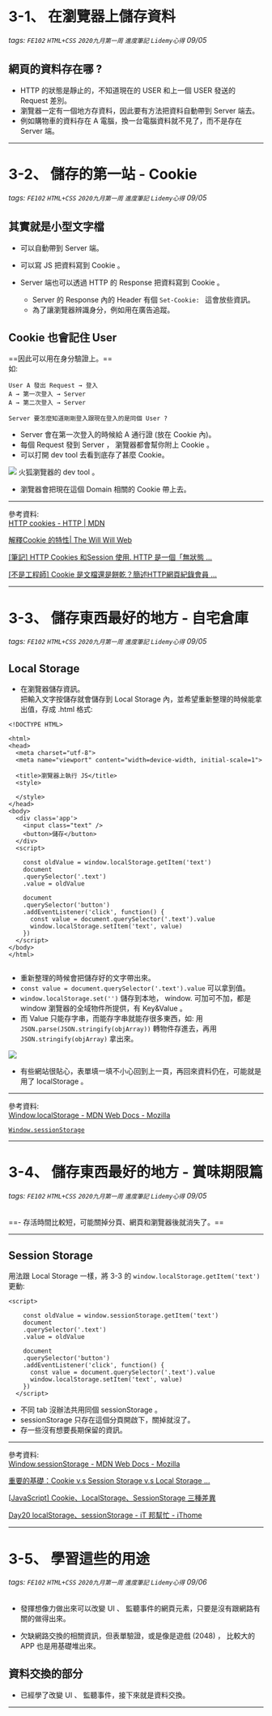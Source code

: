 # 3-1、 在瀏覽器上儲存資料
###### tags: `FE102` `HTML+CSS` `2020九月第一周` `進度筆記` `Lidemy心得` 09/05  

## 網頁的資料存在哪 ?
- HTTP 的狀態是靜止的，不知道現在的 USER 和上一個 USER 發送的 Request 差別。  
- 瀏覽器一定有一個地方存資料，因此要有方法把資料自動帶到 Server 端去。  
- 例如購物車的資料存在 A 電腦，換一台電腦資料就不見了，而不是存在 Server 端。  

***

# 3-2、 儲存的第一站 - Cookie
###### tags: `FE102` `HTML+CSS` `2020九月第一周` `進度筆記` `Lidemy心得` 09/05  

## 其實就是小型文字檔
- 可以自動帶到 Server 端。  
- 可以寫 JS 把資料寫到 Cookie 。  
- Server 端也可以透過 HTTP 的 Response 把資料寫到 Cookie 。  

    - Server 的 Response 內的 Header 有個 `Set-Cookie: ` 這會放些資訊。   
    - 為了讓瀏覽器辨識身分，例如用在廣告追蹤。   
    
## Cookie 也會記住 User 

==因此可以用在身分驗證上。==  
如: 
```
User A 發出 Request → 登入
A → 第一次登入 → Server  
A → 第二次登入 → Server 

Server 要怎麼知道剛剛登入跟現在登入的是同個 User ?  
```
- Server 會在第一次登入的時候給 A 通行證 (放在 Cookie 內)。  
- 每個 Request 發到 Server ， 瀏覽器都會幫你附上 Cookie 。  
- 可以打開 dev tool 去看到底存了甚麼 Cookie。  

![](https://i.imgur.com/TCeT3f5.png)
火狐瀏覽器的 dev tool 。  

- 瀏覽器會把現在這個 Domain 相關的 Cookie 帶上去。  

***
參考資料:  
[HTTP cookies - HTTP | MDN](https://www.google.com/url?sa=t&rct=j&q=&esrc=s&source=web&cd=&ved=2ahUKEwih9M2V5PzrAhXdxIsBHZdvDfcQFjABegQIChAE&url=https%3A%2F%2Fdeveloper.mozilla.org%2Fzh-TW%2Fdocs%2FWeb%2FHTTP%2FCookies&usg=AOvVaw3rrAp4Cs_vGaSisYshN8ZM)  

[解釋Cookie 的特性| The Will Will Web](https://www.google.com/url?sa=t&rct=j&q=&esrc=s&source=web&cd=&ved=2ahUKEwih9M2V5PzrAhXdxIsBHZdvDfcQFjACegQIBhAB&url=https%3A%2F%2Fblog.miniasp.com%2Fpost%2F2008%2F02%2F22%2FExplain-HTTP-Cookie-in-Detail&usg=AOvVaw1AvUBzcn0tkKJQTWDyPYYM)  

[[筆記] HTTP Cookies 和Session 使用. HTTP 是一個「無狀態 ...](https://www.google.com/url?sa=t&rct=j&q=&esrc=s&source=web&cd=&ved=2ahUKEwih9M2V5PzrAhXdxIsBHZdvDfcQFjADegQIAxAB&url=https%3A%2F%2Fmedium.com%2F%25E9%25BA%25A5%25E5%2585%258B%25E7%259A%2584%25E5%258D%258A%25E8%25B7%25AF%25E5%2587%25BA%25E5%25AE%25B6%25E7%25AD%2586%25E8%25A8%2598%2F%25E7%25AD%2586%25E8%25A8%2598-http-cookie-%25E5%2592%258C-session-%25E4%25BD%25BF%25E7%2594%25A8-19bc740e49b5&usg=AOvVaw1waINnYQ3-bStLGLxLhAfP)  

[[不是工程師] Cookie 是文檔還是餅乾？簡述HTTP網頁紀錄會員 ...](https://www.google.com/url?sa=t&rct=j&q=&esrc=s&source=web&cd=&ved=2ahUKEwih9M2V5PzrAhXdxIsBHZdvDfcQFjAGegQIBBAB&url=https%3A%2F%2Fprogressbar.tw%2Fposts%2F91&usg=AOvVaw1xW9lOgx8es3IsT3zEz96C)  

---

# 3-3、 儲存東西最好的地方 - 自宅倉庫
###### tags: `FE102` `HTML+CSS` `2020九月第一周` `進度筆記` `Lidemy心得` 09/05  

## Local Storage  
- 在瀏覽器儲存資訊。  
把輸入文字按儲存就會儲存到 Local Storage 內，並希望重新整理的時候能拿出值，存成 .html 格式:  
```
<!DOCTYPE HTML>

<html>
<head>
  <meta charset="utf-8">
  <meta name="viewport" content="width=device-width, initial-scale=1">

  <title>瀏覽器上執行 JS</title>
  <style>

  </style>
</head>
<body>
  <div class='app'>
    <input class="text" />
    <button>儲存</button>
  </div>
  <script>

    const oldValue = window.localStorage.getItem('text')
    document
    .querySelector('.text')
    .value = oldValue

  	document
  	.querySelector('button')
  	.addEventListener('click', function() {
  	  const value = document.querySelector('.text').value
  	  window.localStorage.setItem('text', value)
  	})
  </script>
</body>
</html>


```
- 重新整理的時候會把儲存好的文字帶出來。  
- `const value = document.querySelector('.text').value` 可以拿到值。  
- ``window.localStorage.set('')`` 儲存到本地， window. 可加可不加，都是 window 瀏覽器的全域物件所提供，有 Key&Value 。  
- 而 Value 只能存字串，而能存字串就能存很多東西，如: 用 `JSON.parse(JSON.stringify(objArray))` 轉物件存進去，再用 `JSON.stringify(objArray)` 拿出來。  

![](https://i.imgur.com/3M5cZ5w.png)  

- 有些網站很貼心，表單填一填不小心回到上一頁，再回來資料仍在，可能就是用了 localStorage 。  

***
參考資料:  
[Window.localStorage - MDN Web Docs - Mozilla](https://developer.mozilla.org/zh-TW/docs/Web/API/Window/localStorage)  

[`Window.sessionStorage`](https://developer.mozilla.org/zh-TW/docs/Web/API/Window/sessionStorage)  

---

# 3-4、 儲存東西最好的地方 - 賞味期限篇  
###### tags: `FE102` `HTML+CSS` `2020九月第一周` `進度筆記` `Lidemy心得` 09/05  

==- 存活時間比較短，可能關掉分頁、網頁和瀏覽器後就消失了。==  

---

## Session Storage  

用法跟 Local Storage 一樣，將 3-3 的 ``window.localStorage.getItem('text')`` 更動:  
```
<script>

    const oldValue = window.sessionStorage.getItem('text')
    document
    .querySelector('.text')
    .value = oldValue

  	document
  	.querySelector('button')
  	.addEventListener('click', function() {
  	  const value = document.querySelector('.text').value
  	  window.localStorage.setItem('text', value)
  	})
  </script>
```
- 不同 tab 沒辦法共用同個 sessionStorage 。  
- sessionStorage 只存在這個分頁開啟下，關掉就沒了。  
- 存一些沒有想要長期保留的資訊。  

***
參考資料:  
[Window.sessionStorage - MDN Web Docs - Mozilla](https://developer.mozilla.org/zh-TW/docs/Web/API/Window/sessionStorage)  

[重要的基礎：Cookie v.s Session Storage v.s Local Storage ...](https://medium.com/@brianwu291/cookie-sessionstorage-localstorage-and-cookie-based-token-based-authentication-da7af80ec00d)  

[[JavaScript\] Cookie、LocalStorage、SessionStorage 三種差異](https://medium.com/@jscinin/javascript-cookie-localstorage-sessionstorage-%E4%B8%89%E7%A8%AE%E5%B7%AE%E7%95%B0-fe7f38260439)  

[Day20 localStorage、sessionStorage - iT 邦幫忙 - iThome](https://ithelp.ithome.com.tw/articles/10203525)  

***

# 3-5、 學習這些的用途
###### tags: `FE102` `HTML+CSS` `2020九月第一周` `進度筆記` `Lidemy心得` 09/06

- 發揮想像力做出來可以改變 UI 、 監聽事件的網頁元素，只要是沒有跟網路有關的做得出來。  

- 欠缺網路交換的相關資訊，但表單驗證，或是像是遊戲 (2048) ， 比較大的 APP 也是用基礎堆出來。  

## 資料交換的部分

- 已經學了改變 UI 、 監聽事件，接下來就是資料交換。  

---